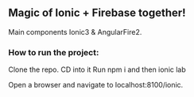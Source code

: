 

## Magic of Ionic + Firebase together!

Main components Ionic3 & AngularFire2.

### How to run the project:

Clone the repo.
CD into it 
Run npm i
and then ionic lab

Open a browser and navigate to localhost:8100/ionic.

